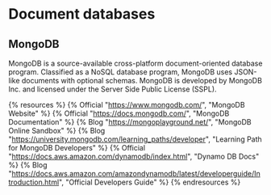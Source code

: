 # Document databases

## MongoDB

MongoDB is a source-available cross-platform document-oriented database program. Classified as a NoSQL database program, MongoDB uses JSON-like documents with optional schemas. MongoDB is developed by MongoDB Inc. and licensed under the Server Side Public License (SSPL).

{% resources %}
  {% Official "https://www.mongodb.com/", "MongoDB Website" %}
  {% Official "https://docs.mongodb.com/", "MongoDB Documentation" %}
  {% Blog "https://mongoplayground.net/", "MongoDB Online Sandbox" %}
  {% Blog "https://university.mongodb.com/learning_paths/developer", "Learning Path for MongoDB Developers" %}
  {% Official "https://docs.aws.amazon.com/dynamodb/index.html", "Dynamo DB Docs" %}
  {% Blog "https://docs.aws.amazon.com/amazondynamodb/latest/developerguide/Introduction.html", "Official Developers Guide" %}
{% endresources %}
